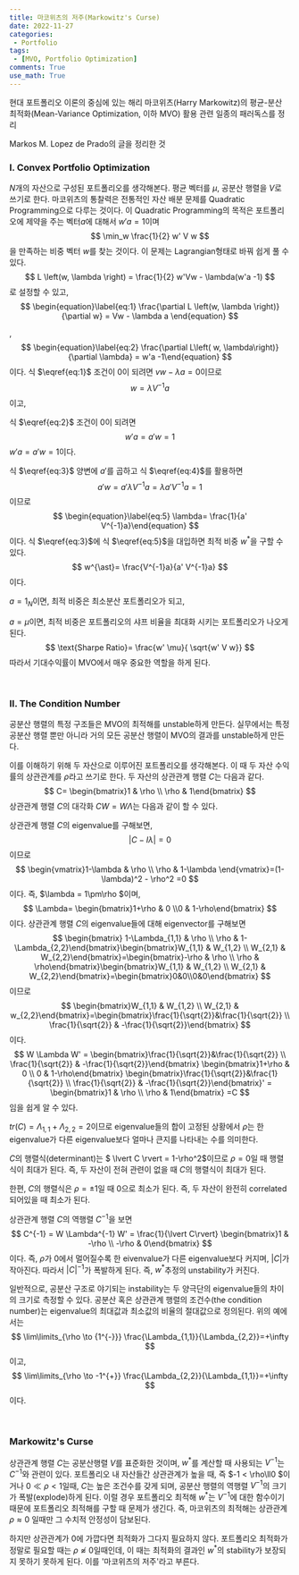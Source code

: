 ```yaml
---
title: 마코위츠의 저주(Markowitz's Curse)
date: 2022-11-27
categories:
 - Portfolio
tags:
 - [MVO, Portfolio Optimization]
comments: True
use_math: True
---
```


현대 포트폴리오 이론의 중심에 있는 해리 마코위츠(Harry Markowitz)의 평균-분산 최적화(Mean-Variance Optimization, 이하 MVO) 활용 관련 일종의 패러독스를 정리

Markos M. Lopez de Prado의 글을 정리한 것

### Ⅰ. Convex Portfolio Optimization

$N$개의 자산으로 구성된 포트폴리오를 생각해본다. 평균 벡터를 $\mu$, 공분산 행렬을 $V$로 쓰기로 한다. 마코위츠의 통찰력은 전통적인 자산 배분 문제를 Quadratic Programming으로 다루는 것이다. 이 Quadratic Programming의 목적은 포트폴리오에 제약을 주는 벡터$a$에 대해서 $w'a=1$이며
$$
\min_w \frac{1}{2} w' V w
$$
을 만족하는 비중 벡터 $w$를 찾는 것이다. 이 문제는 Lagrangian형태로 바꿔 쉽게 풀 수 있다.
$$
L \left(w, \lambda \right) = \frac{1}{2} w'Vw - \lambda(w'a -1)
$$
로 설정할 수 있고, 
$$
\begin{equation}\label{eq:1} \frac{\partial L \left(w, \lambda \right)}{\partial w} = Vw - \lambda a \end{equation}
$$


,
$$
\begin{equation}\label{eq:2} \frac{\partial L\left( w, \lambda\right)}{\partial \lambda} = w'a -1\end{equation}
$$
이다. 식 $\eqref{eq:1}$ 조건이 $0$이 되려면 $v w- \lambda a =0$이므로 
$$
\begin{equation} \label{eq:3} w=\lambda V^{-1} a\end{equation}
$$
이고,

식 $\eqref{eq:2}$ 조건이 0이 되려면
$$
\begin{equation}\label{eq:4} w'a =a'w=1\end{equation}
$$
$w'a =a'w=1$이다.

식 $\eqref{eq:3}$ 양변에 $a'$를 곱하고 식 $\eqref{eq:4}$를 활용하면
$$
a'w= a'\lambda V^{-1}a = \lambda a' V^{-1}a=1
$$
이므로
$$
\begin{equation}\label{eq:5} \lambda= \frac{1}{a' V^{-1}a}\end{equation}
$$
이다. 식 $\eqref{eq:3}$에 식 $\eqref{eq:5}$을 대입하면 최적 비중 $w^{\ast}$을 구할 수 있다.
$$
w^{\ast}= \frac{V^{-1}a}{a' V^{-1}a}
$$
이다. 

 $a=1_N$이면, 최적 비중은 최소분산 포트폴리오가 되고, 

$a=\mu$이면, 최적 비중은 포트폴리오의 샤프 비율을 최대화 시키는 포트폴리오가 나오게 된다.
$$
\text{Sharpe Ratio}= \frac{w' \mu}{ \sqrt{w' V w}}
$$
따라서 기대수익률이 MVO에서 매우 중요한 역할을 하게 된다.

<br>

### Ⅱ. The Condition Number

공분산 행렬의 특정 구조들은 MVO의 최적해를 unstable하게 만든다. 실무에서는 특정 공분산 행렬 뿐만 아니라 거의 모든 공분산 행렬이 MVO의 결과를 unstable하게 만든다.

이를 이해하기 위해 두 자산으로 이루어진 포트폴리오를 생각해본다. 이 때 두 자산 수익률의 상관관계를 $\rho$라고 쓰기로 한다. 두 자산의 상관관계 행렬 $C$는 다음과 같다.
$$
C= \begin{bmatrix}1 & \rho \\ \rho & 1\end{bmatrix}
$$
상관관계 행렬 $C$의 대각화 $CW=W\Lambda$는 다음과 같이 할 수 있다.

상관관계 행렬 $C$의 eigenvalue를 구해보면,
$$
\lvert{C-I\lambda}\rvert=0
$$
이므로
$$
\begin{vmatrix}1-\lambda & \rho \\ \rho & 1-\lambda \end{vmatrix}=(1-\lambda)^2 - \rho^2 =0
$$
이다. 즉, $\lambda = 1\pm\rho $이며,
$$
\Lambda= \begin{bmatrix}1+\rho & 0 \\0 & 1-\rho\end{bmatrix}
$$
이다. 상관관계 행렬 $C$의 eigenvalue들에 대해 eigenvector를 구해보면
$$
\begin{bmatrix} 1-\Lambda_{1,1} & \rho \\ \rho & 1-\Lambda_{2,2}\end{bmatrix}\begin{bmatrix}W_{1,1} & W_{1,2} \\ W_{2,1} & W_{2,2}\end{bmatrix}=\begin{bmatrix}-\rho & \rho \\ \rho & \rho\end{bmatrix}\begin{bmatrix}W_{1,1} & W_{1,2} \\ W_{2,1} & W_{2,2}\end{bmatrix}=\begin{bmatrix}0&0\\0&0\end{bmatrix}
$$
이므로
$$
\begin{bmatrix}W_{1,1} & W_{1,2} \\ W_{2,1} & w_{2,2}\end{bmatrix}=\begin{bmatrix}\frac{1}{\sqrt{2}}&\frac{1}{\sqrt{2}} \\ \frac{1}{\sqrt{2}} & -\frac{1}{\sqrt{2}}\end{bmatrix}
$$
이다.
$$
W \Lambda W' = \begin{bmatrix}\frac{1}{\sqrt{2}}&\frac{1}{\sqrt{2}} \\ \frac{1}{\sqrt{2}} & -\frac{1}{\sqrt{2}}\end{bmatrix} 
\begin{bmatrix}1+\rho & 0  \\ 0 & 1-\rho\end{bmatrix} 
\begin{bmatrix}\frac{1}{\sqrt{2}}&\frac{1}{\sqrt{2}} \\ \frac{1}{\sqrt{2}} & -\frac{1}{\sqrt{2}}\end{bmatrix}'
= \begin{bmatrix}1  & \rho  \\ \rho  & 1\end{bmatrix} =C
$$
임을 쉽게 알 수 있다.

$tr(C)=\Lambda_{1,1}+\Lambda_{2,2}=2$이므로 eigenvalue들의 합이 고정된 상황에서 $\rho$는 한 eigenvalue가 다른 eigenvalue보다 얼마나 큰지를 나타내는 수를 의미한다.

$C$의 행렬식(determinant)는 $ \lvert C \rvert = 1-\rho^2$이므로 $\rho=0$일 때 행렬식이 최대가 된다. 즉, 두 자산이 전혀 관련이 없을 때 $C$의 행렬식이 최대가 된다.

한편, $C$의 행렬식은 $\rho= \pm1$일 때 $0$으로 최소가 된다. 즉, 두 자산이 완전히 correlated되어있을 때 최소가 된다. 

상관관계 행렬 $C$의 역행렬 $C^{-1}$을 보면
$$
C^{-1} = W \Lambda^{-1} W' = \frac{1}{\lvert C\rvert} \begin{bmatrix}1 & -\rho \\ -\rho & 0\end{bmatrix}
$$
이다. 즉, $\rho$가 0에서 멀어질수록 한 eivenvalue가 다른 eigenvalue보다 커지며, $\lvert C \rvert$가 작아진다. 따라서 $\lvert C \rvert^{-1}$가 폭발하게 된다. 즉, $w^{\ast}$추정의 unstability가 커진다.

일반적으로, 공분산 구조로 야기되는 instability는 두 양극단의 eigenvalue들의 차이의 크기로 측정할 수 있다. 공분산 혹은 상관관계 행렬의 조건수(the condition number)는 eigenvalue의 최대값과 최소값의 비율의 절대값으로 정의된다. 위의 예에서는
$$
\lim\limits_{\rho \to {1^{-}}} \frac{\Lambda_{1,1}}{\Lambda_{2,2}}=+\infty
$$
이고,
$$
\lim\limits_{\rho \to -1^{+}} \frac{\Lambda_{2,2}}{\Lambda_{1,1}}=+\infty
$$
이다.

<br>

### Markowitz's Curse

상관관계 행렬 $C$는 공분산행렬 $V$를 표준화한 것이며, $w^{\ast}$를 계산할 때 사용되는 $V^{-1}$는 $C^{-1}$와 관련이 있다. 포트폴리오 내 자산들간 상관관계가 높을 때, 즉 $-1 < \rho\ll0 $이거나 $0 \ll \rho <1$일때, $C$는 높은 조건수를 갖게 되며, 공분산 행렬의 역행렬 $V^{-1}$의 크기가 폭발(explode)하게 된다. 이럴 경우 포트폴리오 최적해  $w^{\ast}$는 $V^{-1}$에 대한 함수이기 때문에 포트폴리오 최적해를 구할 때 문제가 생긴다. 즉, 마코위츠의 최적해는 상관관계 $\rho \approx 0$ 일때만 그 수치적 안정성이 담보된다.

하지만 상관관계가 $0$에 가깝다면 최적화가 그다지 필요하지 않다. 포트폴리오 최적화가 정말로 필요할 때는 $\rho \not \approx 0$일때인데, 이 때는 최적화의 결과인 $w^{\ast}$의 stability가 보장되지 못하기 못하게 된다. 이를 '마코위츠의 저주'라고 부른다. 
